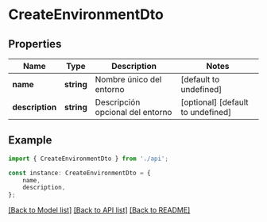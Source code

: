 # CreateEnvironmentDto


## Properties

Name | Type | Description | Notes
------------ | ------------- | ------------- | -------------
**name** | **string** | Nombre único del entorno | [default to undefined]
**description** | **string** | Descripción opcional del entorno | [optional] [default to undefined]

## Example

```typescript
import { CreateEnvironmentDto } from './api';

const instance: CreateEnvironmentDto = {
    name,
    description,
};
```

[[Back to Model list]](../README.md#documentation-for-models) [[Back to API list]](../README.md#documentation-for-api-endpoints) [[Back to README]](../README.md)
